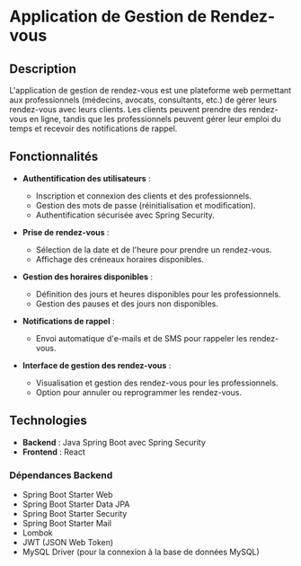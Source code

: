 # Application de Gestion de Rendez-vous

## Description

L'application de gestion de rendez-vous est une plateforme web permettant aux professionnels (médecins, avocats, consultants, etc.) de gérer leurs rendez-vous avec leurs clients. Les clients peuvent prendre des rendez-vous en ligne, tandis que les professionnels peuvent gérer leur emploi du temps et recevoir des notifications de rappel.

## Fonctionnalités

- **Authentification des utilisateurs** :
  - Inscription et connexion des clients et des professionnels.
  - Gestion des mots de passe (réinitialisation et modification).
  - Authentification sécurisée avec Spring Security.

- **Prise de rendez-vous** :
  - Sélection de la date et de l'heure pour prendre un rendez-vous.
  - Affichage des créneaux horaires disponibles.

- **Gestion des horaires disponibles** :
  - Définition des jours et heures disponibles pour les professionnels.
  - Gestion des pauses et des jours non disponibles.

- **Notifications de rappel** :
  - Envoi automatique d'e-mails et de SMS pour rappeler les rendez-vous.

- **Interface de gestion des rendez-vous** :
  - Visualisation et gestion des rendez-vous pour les professionnels.
  - Option pour annuler ou reprogrammer les rendez-vous.

## Technologies

- **Backend** : Java Spring Boot avec Spring Security
- **Frontend** : React

### Dépendances Backend

- Spring Boot Starter Web
- Spring Boot Starter Data JPA
- Spring Boot Starter Security
- Spring Boot Starter Mail
- Lombok
- JWT (JSON Web Token)
- MySQL Driver (pour la connexion à la base de données MySQL)



